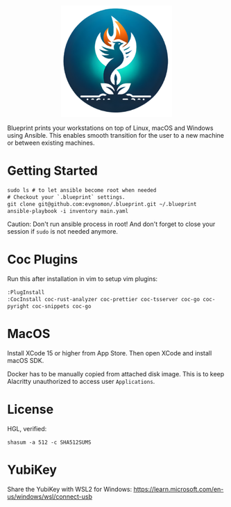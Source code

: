 <p align="center">
<img src="docs/assets/blueprint.png" width="256" height="256">
</p>

Blueprint prints your workstations on top of Linux, macOS and Windows using Ansible. This enables smooth transition for the user to a new machine or between existing machines.

# Getting Started
```
sudo ls # to let ansible become root when needed
# Checkout your `.blueprint` settings.
git clone git@github.com:evgnomon/.blueprint.git ~/.blueprint
ansible-playbook -i inventory main.yaml
```

Caution: Don't run ansible process in root!
And don't forget to close your session if `sudo` is not needed anymore.

# Coc Plugins

Run this after installation in vim to setup vim plugins:

```
:PlugInstall
:CocInstall coc-rust-analyzer coc-prettier coc-tsserver coc-go coc-pyright coc-snippets coc-go
```

# MacOS
Install XCode 15 or higher from App Store. Then open XCode and install macOS SDK.

Docker has to be manually copied from attached disk image. This is to keep Alacritty unauthorized to access user `Applications`.

# License
HGL, verified:
```
shasum -a 512 -c SHA512SUMS
```


# YubiKey
Share the YubiKey with WSL2 for Windows:
https://learn.microsoft.com/en-us/windows/wsl/connect-usb
